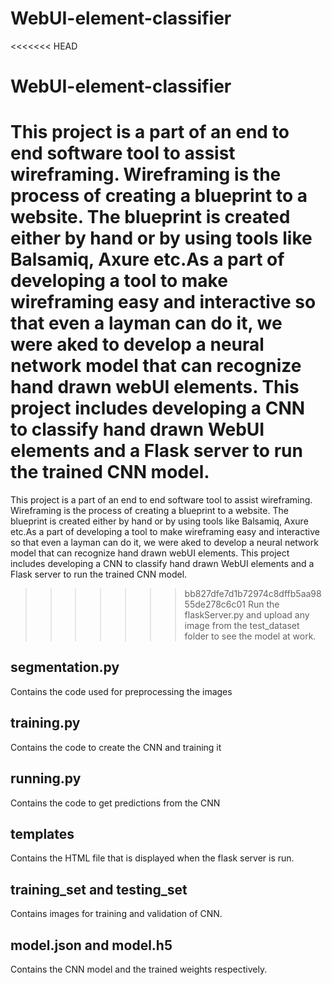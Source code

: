 # WebUI-element-classifier
<<<<<<< HEAD
# WebUI-element-classifier
This project is a part of an end to end software tool to assist wireframing. Wireframing is the process of creating a blueprint to a website. 
The blueprint is created either by hand or by using tools like Balsamiq, Axure etc.As a part of developing a tool to make wireframing easy and interactive
so that even a layman can do it, we were aked to develop a neural network model that can recognize hand drawn webUI elements. 
This project includes developing a CNN to classify hand drawn WebUI elements and a Flask server to run the trained CNN model.
=======
This project is a part of an end to end software tool to assist wireframing. Wireframing is the process of creating a blueprint to a website. The blueprint is created either by hand or by using tools like Balsamiq, Axure etc.As a part of developing a tool to make wireframing easy and interactive so that even a layman can do it, we were aked to develop a neural network model that can recognize hand drawn webUI elements. This project includes developing a CNN to classify hand drawn WebUI elements and a Flask server to run the trained CNN model.
>>>>>>> bb827dfe7d1b72974c8dffb5aa9855de278c6c01
Run the flaskServer.py and upload any image from the test_dataset folder to see the model at work.

## segmentation.py
Contains the code used for preprocessing the images

## training.py
Contains the code to create the CNN and training it

## running.py
Contains the code to get predictions from the CNN

## templates
Contains the HTML file that is displayed when the flask server is run.

## training_set and testing_set
Contains images for training and validation of CNN.

## model.json and model.h5
Contains the CNN model and the trained weights respectively.
